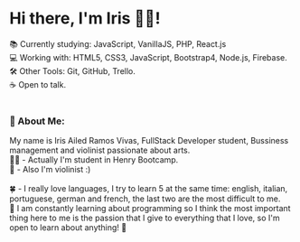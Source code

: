  <h1> Hi there, I'm Iris 🧟‍♀️! </h1>

📚 Currently studying: JavaScript, VanillaJS, PHP, React.js <br>
💻 Working with: HTML5, CSS3, JavaScript, Bootstrap4, Node.js, Firebase. <br>
🛠 Other Tools: Git, GitHub, Trello.<br>
☕ Open to talk.<br><br>

<h3> 💬 About Me: </h3>

My name is Iris Ailed Ramos Vivas, FullStack Developer student, Bussiness management and violinist passionate about arts. <br>
👩‍🎓 - Actually I'm student in Henry Bootcamp.<br>
🎻 - Also I'm violinist :)<br><br>
🍀 - I really love languages, I try to learn 5 at the same time: english, italian, portuguese, german and french, the last two are the most difficult to me. <br>
💙 I am constantly learning about programming so I think the most important thing here to me is the passion that I give to everything that I love, so I'm open to learn about anything! 🌱

